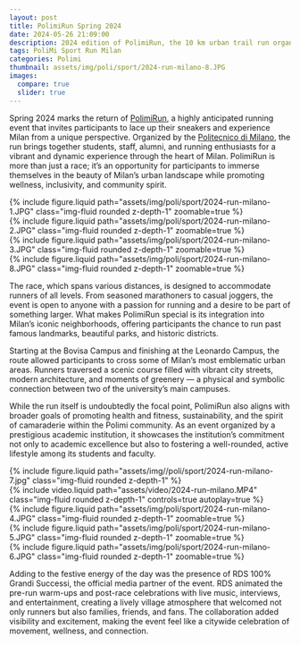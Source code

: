 ```yaml
---
layout: post
title: PolimiRun Spring 2024
date: 2024-05-26 21:09:00
description: 2024 edition of PolimiRun, the 10 km urban trail run organized by the Politecnico di Milano, connecting its two Milan campuses and open to all participants.
tags: PoliMi Sport Run Milan
categories: Polimi
thumbnail: assets/img/poli/sport/2024-run-milano-8.JPG
images:
  compare: true
  slider: true
---
```


Spring 2024 marks the return of [PolimiRun](https://www.youtube.com/watch?v=1kw93H-Fm3c), a highly anticipated running event that invites participants to lace up their sneakers and experience Milan from a unique perspective. Organized by the [Politecnico di Milano](https://www.polimi.it), the run brings together students, staff, alumni, and running enthusiasts for a vibrant and dynamic experience through the heart of Milan. PolimiRun is more than just a race; it’s an opportunity for participants to immerse themselves in the beauty of Milan’s urban landscape while promoting wellness, inclusivity, and community spirit.

<div class="row mt-3">
    <div class="col-sm mt-3 mt-md-0">
        {% include figure.liquid path="assets/img/poli/sport/2024-run-milano-1.JPG" class="img-fluid rounded z-depth-1" zoomable=true %}
    </div>
    <div class="col-sm mt-3 mt-md-0">
        {% include figure.liquid path="assets/img/poli/sport/2024-run-milano-2.JPG" class="img-fluid rounded z-depth-1" zoomable=true %}
    </div>
    <div class="col-sm mt-3 mt-md-0">
        {% include figure.liquid path="assets/img/poli/sport/2024-run-milano-3.JPG" class="img-fluid rounded z-depth-1" zoomable=true %}
    </div>
</div>
<div class="row mt-3">
    <div class="col-sm mt-3 mt-md-0">
        {% include figure.liquid path="assets/img/poli/sport/2024-run-milano-8.JPG" class="img-fluid rounded z-depth-1" zoomable=true %}
    </div>
</div>

The race, which spans various distances, is designed to accommodate runners of all levels. From seasoned marathoners to casual joggers, the event is open to anyone with a passion for running and a desire to be part of something larger. What makes PolimiRun special is its integration into Milan’s iconic neighborhoods, offering participants the chance to run past famous landmarks, beautiful parks, and historic districts. 

Starting at the Bovisa Campus and finishing at the Leonardo Campus, the route allowed participants to cross some of Milan’s most emblematic urban areas. Runners traversed a scenic course filled with vibrant city streets, modern architecture, and moments of greenery — a physical and symbolic connection between two of the university’s main campuses.

While the run itself is undoubtedly the focal point, PolimiRun also aligns with broader goals of promoting health and fitness, sustainability, and the spirit of camaraderie within the Polimi community. As an event organized by a prestigious academic institution, it showcases the institution’s commitment not only to academic excellence but also to fostering a well-rounded, active lifestyle among its students and faculty.

<div class="row justify-content-sm-center">
    <div class="col-sm-8 mt-3 mt-md-0">
        {% include figure.liquid path="assets/img//poli/sport/2024-run-milano-7.jpg" class="img-fluid rounded z-depth-1" %}
    </div>
    <div class="col-sm mt-3 mt-md-0">
        {% include video.liquid path="assets/video/2024-run-milano.MP4" class="img-fluid rounded z-depth-1" controls=true autoplay=true %}
    </div>
</div>
<div class="row mt-3">
    <div class="col-sm mt-3 mt-md-0">
        {% include figure.liquid path="assets/img/poli/sport/2024-run-milano-4.JPG" class="img-fluid rounded z-depth-1" zoomable=true %}
    </div>
    <div class="col-sm mt-3 mt-md-0">
        {% include figure.liquid path="assets/img/poli/sport/2024-run-milano-5.JPG" class="img-fluid rounded z-depth-1" zoomable=true %}
    </div>
    <div class="col-sm mt-3 mt-md-0">
        {% include figure.liquid path="assets/img/poli/sport/2024-run-milano-6.JPG" class="img-fluid rounded z-depth-1" zoomable=true %}
    </div>
</div>

Adding to the festive energy of the day was the presence of RDS 100% Grandi Successi, the official media partner of the event. RDS animated the pre-run warm-ups and post-race celebrations with live music, interviews, and entertainment, creating a lively village atmosphere that welcomed not only runners but also families, friends, and fans. The collaboration added visibility and excitement, making the event feel like a citywide celebration of movement, wellness, and connection.
